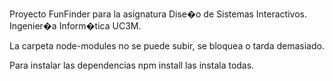 Proyecto FunFinder para la asignatura Dise�o de Sistemas Interactivos. Ingenier�a Inform�tica UC3M.

La carpeta node-modules no se puede subir, se bloquea o tarda demasiado.

Para instalar las dependencias npm install las instala todas.